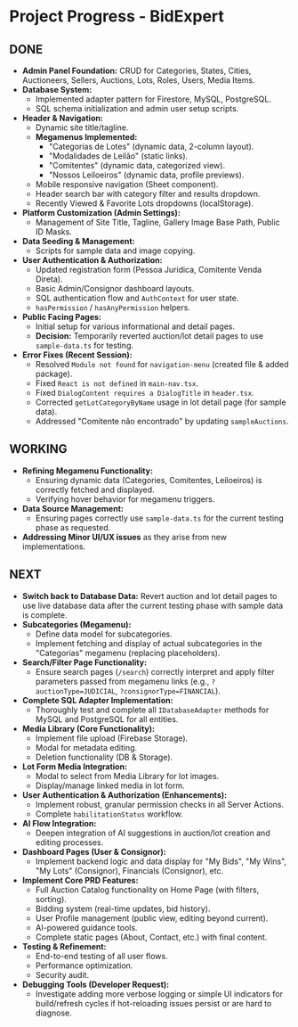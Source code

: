 
# Project Progress - BidExpert

## DONE
- **Admin Panel Foundation:** CRUD for Categories, States, Cities, Auctioneers, Sellers, Auctions, Lots, Roles, Users, Media Items.
- **Database System:**
    - Implemented adapter pattern for Firestore, MySQL, PostgreSQL.
    - SQL schema initialization and admin user setup scripts.
- **Header & Navigation:**
    - Dynamic site title/tagline.
    - **Megamenus Implemented:**
        - "Categorias de Lotes" (dynamic data, 2-column layout).
        - "Modalidades de Leilão" (static links).
        - "Comitentes" (dynamic data, categorized view).
        - "Nossos Leiloeiros" (dynamic data, profile previews).
    - Mobile responsive navigation (Sheet component).
    - Header search bar with category filter and results dropdown.
    - Recently Viewed & Favorite Lots dropdowns (localStorage).
- **Platform Customization (Admin Settings):**
    - Management of Site Title, Tagline, Gallery Image Base Path, Public ID Masks.
- **Data Seeding & Management:**
    - Scripts for sample data and image copying.
- **User Authentication & Authorization:**
    - Updated registration form (Pessoa Jurídica, Comitente Venda Direta).
    - Basic Admin/Consignor dashboard layouts.
    - SQL authentication flow and `AuthContext` for user state.
    - `hasPermission` / `hasAnyPermission` helpers.
- **Public Facing Pages:**
    - Initial setup for various informational and detail pages.
    - **Decision:** Temporarily reverted auction/lot detail pages to use `sample-data.ts` for testing.
- **Error Fixes (Recent Session):**
    - Resolved `Module not found` for `navigation-menu` (created file & added package).
    - Fixed `React is not defined` in `main-nav.tsx`.
    - Fixed `DialogContent requires a DialogTitle` in `header.tsx`.
    - Corrected `getLotCategoryByName` usage in lot detail page (for sample data).
    - Addressed "Comitente não encontrado" by updating `sampleAuctions`.

## WORKING
- **Refining Megamenu Functionality:**
    - Ensuring dynamic data (Categories, Comitentes, Leiloeiros) is correctly fetched and displayed.
    - Verifying hover behavior for megamenu triggers.
- **Data Source Management:**
    - Ensuring pages correctly use `sample-data.ts` for the current testing phase as requested.
- **Addressing Minor UI/UX issues** as they arise from new implementations.

## NEXT
- **Switch back to Database Data:** Revert auction and lot detail pages to use live database data after the current testing phase with sample data is complete.
- **Subcategories (Megamenu):**
    - Define data model for subcategories.
    - Implement fetching and display of actual subcategories in the "Categorias" megamenu (replacing placeholders).
- **Search/Filter Page Functionality:**
    - Ensure search pages (`/search`) correctly interpret and apply filter parameters passed from megamenu links (e.g., `?auctionType=JUDICIAL`, `?consignorType=FINANCIAL`).
- **Complete SQL Adapter Implementation:**
    - Thoroughly test and complete all `IDatabaseAdapter` methods for MySQL and PostgreSQL for all entities.
- **Media Library (Core Functionality):**
    - Implement file upload (Firebase Storage).
    *   Modal for metadata editing.
    *   Deletion functionality (DB & Storage).
- **Lot Form Media Integration:**
    *   Modal to select from Media Library for lot images.
    *   Display/manage linked media in lot form.
- **User Authentication & Authorization (Enhancements):**
    *   Implement robust, granular permission checks in all Server Actions.
    *   Complete `habilitationStatus` workflow.
- **AI Flow Integration:**
    *   Deepen integration of AI suggestions in auction/lot creation and editing processes.
- **Dashboard Pages (User & Consignor):**
    *   Implement backend logic and data display for "My Bids", "My Wins", "My Lots" (Consignor), Financials (Consignor), etc.
- **Implement Core PRD Features:**
    *   Full Auction Catalog functionality on Home Page (with filters, sorting).
    *   Bidding system (real-time updates, bid history).
    *   User Profile management (public view, editing beyond current).
    *   AI-powered guidance tools.
    *   Complete static pages (About, Contact, etc.) with final content.
- **Testing & Refinement:**
    *   End-to-end testing of all user flows.
    *   Performance optimization.
    *   Security audit.
- **Debugging Tools (Developer Request):**
    *   Investigate adding more verbose logging or simple UI indicators for build/refresh cycles if hot-reloading issues persist or are hard to diagnose.
```
  
    